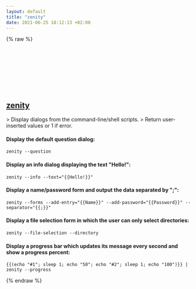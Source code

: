 ```yaml
---
layout: default
title: "zenity"
date: 2021-06-25 18:12:13 +02:00
---
```

{% raw %}
<h2 id="zenity">
  <a href="/en/linux/zenity.html">zenity</a> <a href="#zenity"><svg class="icon">
    <use href="/assets/images/unicode_sprite.svg#link" />
  </svg></a>
</h2>
> Display dialogs from the command-line/shell scripts.
> Return user-inserted values or 1 if error.

#### Display the default question dialog:
```shell
zenity --question
```
#### Display an info dialog displaying the text "Hello!":
```shell
zenity --info --text="{{Hello!}}"
```
#### Display a name/password form and output the data separated by ";":
```shell
zenity --forms --add-entry="{{Name}}" --add-password="{{Password}}" --separator="{{;}}"
```
#### Display a file selection form in which the user can only select directories:
```shell
zenity --file-selection --directory
```
#### Display a progress bar which updates its message every second and show a progress percent:
```shell
{{(echo "#1"; sleep 1; echo "50"; echo "#2"; sleep 1; echo "100")}} | zenity --progress
```
{% endraw %}